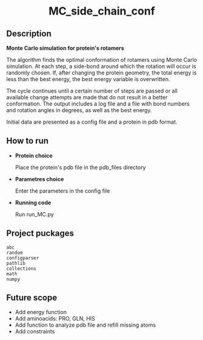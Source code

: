 <h1 align="center">MC_side_chain_conf</h1>
<h2 align="center">

## Description
  
**Monte Carlo simulation for protein's rotamers**
  
  The algorithm finds the optimal conformation of rotamers using Monte Carlo simulation. At each step, a side-bond around which the rotation will occur is randomly chosen. If, after changing the protein geometry, the total energy is less than the best energy, the best energy variable is overwritten.
  
  The cycle continues until a certain number of steps are passed or all available change attempts are made that do not result in a better conformation.
The output includes a log file and a file with bond numbers and rotation angles in degrees, as well as the best energy.
  
  Initial data are presented as a config file and a protein in pdb format. 

## How to run
  - **Protein choice** 
  
    Place the protein's pdb file in the pdb_files directory
  - **Parametres choice**
    
    Enter the parameters in the config file
  - **Running code**
  
    Run run_MC.py

## Project puckages

```
abc
random
configparser
pathlib
collections
math
numpy
```

## Future scope

- Add energy function
- Add aminoacids: PRO, GLN, HIS
- Add function to analyze pdb file and refill missing atoms
- Add constraints
